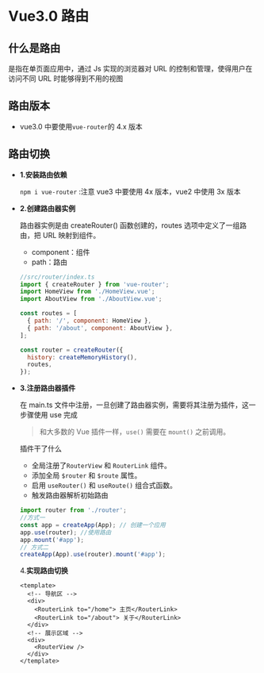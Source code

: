 # Vue3.0 路由

## 什么是路由

是指在单页面应用中，通过 Js 实现的浏览器对 URL 的控制和管理，使得用户在访问不同 URL 时能够得到不用的视图

## 路由版本

- vue3.0 中要使用`vue-router`的 4.x 版本

## 路由切换

- **1.安装路由依赖**

  `npm i vue-router` :注意 vue3 中要使用 4x 版本，vue2 中使用 3x 版本

- **2.创建路由器实例**

  路由器实例是由 createRouter() 函数创建的，routes 选项中定义了一组路由，把 URL 映射到组件。

  - component：组件
  - path：路由

  ```js
  //src/router/index.ts
  import { createRouter } from 'vue-router';
  import HomeView from './HomeView.vue';
  import AboutView from './AboutView.vue';

  const routes = [
    { path: '/', component: HomeView },
    { path: '/about', component: AboutView },
  ];

  const router = createRouter({
    history: createMemoryHistory(),
    routes,
  });
  ```

- **3.注册路由器插件**

  在 main.ts 文件中注册，一旦创建了路由器实例，需要将其注册为插件，这一步骤使用 use 完成

  > 和大多数的 Vue 插件一样，`use()` 需要在 `mount()` 之前调用。

  插件干了什么

  - 全局注册了`RouterView` 和 `RouterLink` 组件。
  - 添加全局 `$router` 和 `$route` 属性。
  - 启用 `useRouter()` 和 `useRoute()` 组合式函数。
  - 触发路由器解析初始路由

  ```js
  import router from './router';
  //方式一
  const app = createApp(App); // 创建一个应用
  app.use(router); //使用路由
  app.mount('#app');
  // 方式二
  createApp(App).use(router).mount('#app');
  ```

  4.**实现路由切换**

  ```vue
  <template>
    <!-- 导航区 -->
    <div>
      <RouterLink to="/home"> 主页</RouterLink>
      <RouterLink to="/about"> 关于</RouterLink>
    </div>
    <!-- 展示区域 -->
    <div>
      <RouterView />
    </div>
  </template>
  ```
